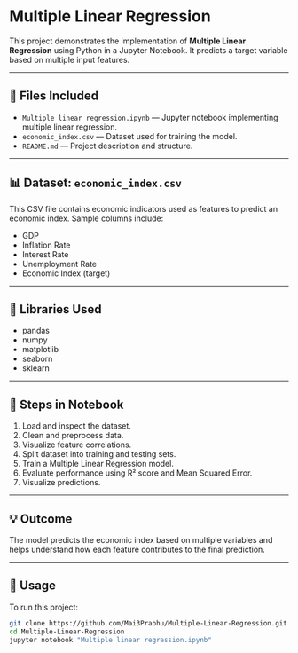 # Multiple Linear Regression

This project demonstrates the implementation of **Multiple Linear Regression** using Python in a Jupyter Notebook. It predicts a target variable based on multiple input features.

---

## 📁 Files Included

- `Multiple linear regression.ipynb` — Jupyter notebook implementing multiple linear regression.
- `economic_index.csv` — Dataset used for training the model.
- `README.md` — Project description and structure.

---

## 📊 Dataset: `economic_index.csv`

This CSV file contains economic indicators used as features to predict an economic index. Sample columns include:
- GDP
- Inflation Rate
- Interest Rate
- Unemployment Rate
- Economic Index (target)

---

## 🔧 Libraries Used

- pandas
- numpy
- matplotlib
- seaborn
- sklearn

---

## 🚀 Steps in Notebook

1. Load and inspect the dataset.
2. Clean and preprocess data.
3. Visualize feature correlations.
4. Split dataset into training and testing sets.
5. Train a Multiple Linear Regression model.
6. Evaluate performance using R² score and Mean Squared Error.
7. Visualize predictions.

---

## 💡 Outcome

The model predicts the economic index based on multiple variables and helps understand how each feature contributes to the final prediction.

---

## 📌 Usage

To run this project:
```bash
git clone https://github.com/Mai3Prabhu/Multiple-Linear-Regression.git
cd Multiple-Linear-Regression
jupyter notebook "Multiple linear regression.ipynb"
